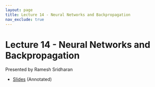 ```yaml
---
layout: page
title: Lecture 14 - Neural Networks and Backpropagation
nav_exclude: true
---
```


# Lecture 14 - Neural Networks and Backpropagation

Presented by Ramesh Sridharan

- [Slides](https://docs.google.com/presentation/d/1wVtOEevcPt4Y9AbRGqYqYdZ1ndCkfPywH3_Sr2zfNKs/edit?usp=sharing) (Annotated)
